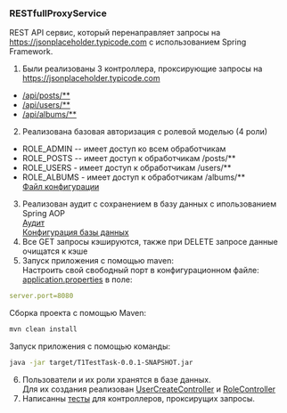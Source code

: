 ### RESTfullProxyService

REST API сервис, который перенаправляет запросы на https://jsonplaceholder.typicode.com
с использованием Spring Framework.

1. Были реализованы 3 контроллера, проксирующие запросы на https://jsonplaceholder.typicode.com
- [/api/posts/**](./src/main/java/org/example/controller/PostController.java)
- [/api/users/**](./src/main/java/org/example/controller/UserController.java)
- [/api/albums/**](./src/main/java/org/example/controller/AlbumController.java)

2. Реализована базовая авторизация с ролевой моделью (4 роли)
- ROLE_ADMIN -- имеет доступ ко всем обработчикам
- ROLE_POSTS -- имеет доступ к обработчикам /posts/**
- ROLE_USERS - имеет доступ к обработчикам /users/**
- ROLE_ALBUMS - имеет доступ к обработчикам /albums/**  
[Файл конфигурации](./src/main/java/org/example/config/SecurityConfig.java)

3. Реализован аудит с сохранением в базу данных с ипользованием Spring AOP  
[Аудит](./src/main/java/org/example/audit/AuditAspect.java)  
[Конфигурация базы данных](./src/main/resources/application.properties)
4. Все GET запросы кэшируются, также при DELETE запросе данные очищатся к кэше
5. Запуск приложения с помощью maven:  
   Настроить свой свободный порт в конфигурационном файле:  
   [application.properties](./src/main/resources/application.properties)
   в поле:
```yaml
server.port=8080
```

Сборка проекта с помощью Maven:

```bash
mvn clean install
```

Запуск приложения с помощью команды:

```bash
java -jar target/T1TestTask-0.0.1-SNAPSHOT.jar
```
6. Пользователи и их роли хранятся в базе данных.  
Для их создания реализован [UserCreateController](./src/main/java/org/example/controller/UserCreateController.java)
и [RoleController](./src/main/java/org/example/controller/RoleController.java)
7. Написанны [тесты](./src/test/java) для контроллеров, проксирущих запросы.